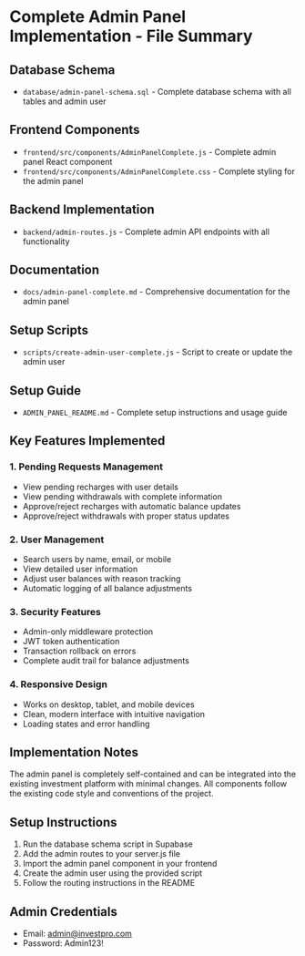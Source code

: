 # Complete Admin Panel Implementation - File Summary

## Database Schema
- `database/admin-panel-schema.sql` - Complete database schema with all tables and admin user

## Frontend Components
- `frontend/src/components/AdminPanelComplete.js` - Complete admin panel React component
- `frontend/src/components/AdminPanelComplete.css` - Complete styling for the admin panel

## Backend Implementation
- `backend/admin-routes.js` - Complete admin API endpoints with all functionality

## Documentation
- `docs/admin-panel-complete.md` - Comprehensive documentation for the admin panel

## Setup Scripts
- `scripts/create-admin-user-complete.js` - Script to create or update the admin user

## Setup Guide
- `ADMIN_PANEL_README.md` - Complete setup instructions and usage guide

## Key Features Implemented

### 1. Pending Requests Management
- View pending recharges with user details
- View pending withdrawals with complete information
- Approve/reject recharges with automatic balance updates
- Approve/reject withdrawals with proper status updates

### 2. User Management
- Search users by name, email, or mobile
- View detailed user information
- Adjust user balances with reason tracking
- Automatic logging of all balance adjustments

### 3. Security Features
- Admin-only middleware protection
- JWT token authentication
- Transaction rollback on errors
- Complete audit trail for balance adjustments

### 4. Responsive Design
- Works on desktop, tablet, and mobile devices
- Clean, modern interface with intuitive navigation
- Loading states and error handling

## Implementation Notes

The admin panel is completely self-contained and can be integrated into the existing investment platform with minimal changes. All components follow the existing code style and conventions of the project.

## Setup Instructions

1. Run the database schema script in Supabase
2. Add the admin routes to your server.js file
3. Import the admin panel component in your frontend
4. Create the admin user using the provided script
5. Follow the routing instructions in the README

## Admin Credentials
- Email: admin@investpro.com
- Password: Admin123!